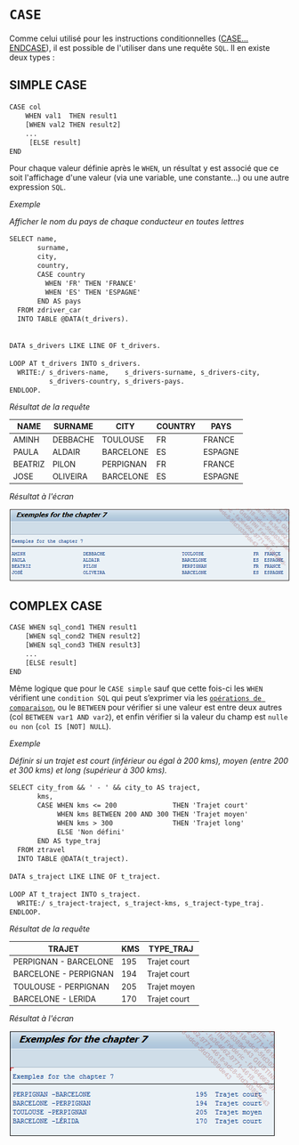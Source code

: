 # **`CASE`**

Comme celui utilisé pour les instructions conditionnelles ([CASE... ENDCASE](../../02_Conditions/11_case_endcase.md)), il est possible de l'utiliser dans une requête `SQL`. Il en existe deux types :

## **SIMPLE CASE**

```JS
CASE col
    WHEN val1  THEN result1
    [WHEN val2 THEN result2]
    ...
     [ELSE result]
END
```

Pour chaque valeur définie après le `WHEN`, un résultat y est associé que ce soit l'affichage d'une valeur (via une variable, une constante...) ou une autre expression `SQL`.

_Exemple_

_Afficher le nom du pays de chaque conducteur en toutes lettres_

```JS
SELECT name,
       surname,
       city,
       country,
       CASE country
         WHEN 'FR' THEN 'FRANCE'
         WHEN 'ES' THEN 'ESPAGNE'
       END AS pays
  FROM zdriver_car
  INTO TABLE @DATA(t_drivers).


DATA s_drivers LIKE LINE OF t_drivers.

LOOP AT t_drivers INTO s_drivers.
  WRITE:/ s_drivers-name,    s_drivers-surname, s_drivers-city,
          s_drivers-country, s_drivers-pays.
ENDLOOP.
```

_Résultat de la requête_

| **NAME** | **SURNAME** | **CITY**  | **COUNTRY** | **PAYS** |
| -------- | ----------- | --------- | ----------- | -------- |
| AMINH    | DEBBACHE    | TOULOUSE  | FR          | FRANCE   |
| PAULA    | ALDAIR      | BARCELONE | ES          | ESPAGNE  |
| BEATRIZ  | PILON       | PERPIGNAN | FR          | FRANCE   |
| JOSE     | OLIVEIRA    | BARCELONE | ES          | ESPAGNE  |

_Résultat à l'écran_

![](../../00_Ressources/09_17_01.png)

## **COMPLEX CASE**

```JS
CASE WHEN sql_cond1 THEN result1
    [WHEN sql_cond2 THEN result2]
    [WHEN sql_cond3 THEN result3]
    ...
    [ELSE result]
END
```

Même logique que pour le `CASE simple` sauf que cette fois-ci les `WHEN` vérifient une `condition SQL` qui peut s’exprimer via les [`opérations de comparaison`](../../99_Help/03_OPERATORS.md), ou le `BETWEEN` pour vérifier si une valeur est entre deux autres (col `BETWEEN var1 AND var2`), et enfin vérifier si la valeur du champ est `nulle ou non` (`col IS [NOT] NULL`).

_Exemple_

_Définir si un trajet est court (inférieur ou égal à 200 kms), moyen (entre 200 et 300 kms) et long (supérieur à 300 kms)._

```JS
SELECT city_from && ' - ' && city_to AS traject,
       kms,
       CASE WHEN kms <= 200              THEN 'Trajet court'
            WHEN kms BETWEEN 200 AND 300 THEN 'Trajet moyen'
            WHEN kms > 300               THEN 'Trajet long'
            ELSE 'Non défini'
       END AS type_traj
  FROM ztravel
  INTO TABLE @DATA(t_traject).

DATA s_traject LIKE LINE OF t_traject.

LOOP AT t_traject INTO s_traject.
  WRITE:/ s_traject-traject, s_traject-kms, s_traject-type_traj.
ENDLOOP.
```

_Résultat de la requête_

| **TRAJET**            | **KMS** | **TYPE_TRAJ** |
| --------------------- | ------- | ------------- |
| PERPIGNAN - BARCELONE | 195     | Trajet court  |
| BARCELONE - PERPIGNAN | 194     | Trajet court  |
| TOULOUSE - PERPIGNAN  | 205     | Trajet moyen  |
| BARCELONE - LERIDA    | 170     | Trajet court  |

_Résultat à l'écran_

![](../../00_Ressources/09_17_02.png)

